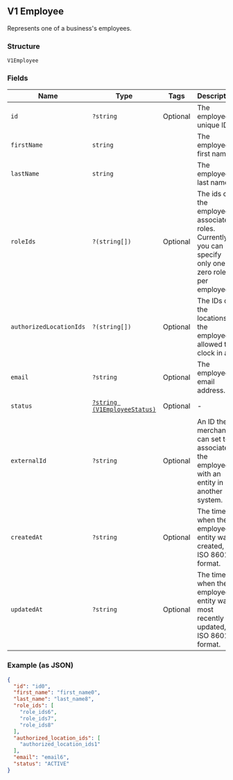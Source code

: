 ## V1 Employee

Represents one of a business's employees.

### Structure

`V1Employee`

### Fields

| Name | Type | Tags | Description | Getter | Setter |
|  --- | --- | --- | --- | --- | --- |
| `id` | `?string` | Optional | The employee's unique ID. | getId(): ?string | setId(?string id): void |
| `firstName` | `string` |  | The employee's first name. | getFirstName(): string | setFirstName(string firstName): void |
| `lastName` | `string` |  | The employee's last name. | getLastName(): string | setLastName(string lastName): void |
| `roleIds` | `?(string[])` | Optional | The ids of the employee's associated roles. Currently, you can specify only one or zero roles per employee. | getRoleIds(): ?array | setRoleIds(?array roleIds): void |
| `authorizedLocationIds` | `?(string[])` | Optional | The IDs of the locations the employee is allowed to clock in at. | getAuthorizedLocationIds(): ?array | setAuthorizedLocationIds(?array authorizedLocationIds): void |
| `email` | `?string` | Optional | The employee's email address. | getEmail(): ?string | setEmail(?string email): void |
| `status` | [`?string (V1EmployeeStatus)`](/doc/models/v1-employee-status.md) | Optional | -  | getStatus(): ?string | setStatus(?string status): void |
| `externalId` | `?string` | Optional | An ID the merchant can set to associate the employee with an entity in another system. | getExternalId(): ?string | setExternalId(?string externalId): void |
| `createdAt` | `?string` | Optional | The time when the employee entity was created, in ISO 8601 format. | getCreatedAt(): ?string | setCreatedAt(?string createdAt): void |
| `updatedAt` | `?string` | Optional | The time when the employee entity was most recently updated, in ISO 8601 format. | getUpdatedAt(): ?string | setUpdatedAt(?string updatedAt): void |

### Example (as JSON)

```json
{
  "id": "id0",
  "first_name": "first_name0",
  "last_name": "last_name8",
  "role_ids": [
    "role_ids6",
    "role_ids7",
    "role_ids8"
  ],
  "authorized_location_ids": [
    "authorized_location_ids1"
  ],
  "email": "email6",
  "status": "ACTIVE"
}
```

